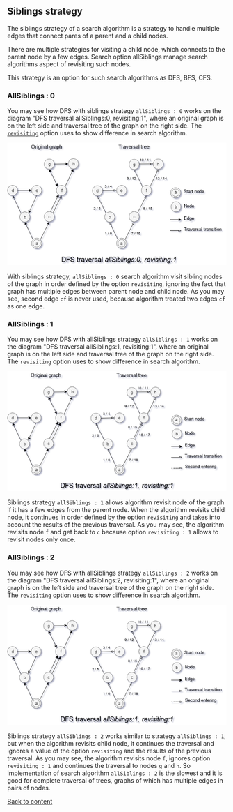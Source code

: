 ## Siblings strategy

The siblings strategy of a search algorithm is a strategy to handle multiple edges that connect pares of a parent and a child nodes.

There are multiple strategies for visiting a child node, which connects to the parent node by a few edges. Search option allSiblings manage search algorithms aspect of revisiting such nodes.

This strategy is an option for such search algorithms as DFS, BFS, CFS.

### AllSiblings : 0

You may see how DFS with siblings strategy `allSiblings : 0` works on the diagram "DFS traversal allSiblings:0, revisiting:1", where an original graph is on the left side and traversal tree of the graph on the right side. The [`revisiting`](./StrategyRevisiting.md) option uses to show difference in search algorithm.

![AllSiblings0.png](../../images/searchOptions/AllSiblings0.png)

With siblings strategy, `allSiblings : 0` search algorithm visit sibling nodes of the graph in order defined by the option `revisiting`, ignoring the fact that graph has multiple edges between parent node and child node. As you may see, second edge `cf` is never used, because algorithm treated two edges `cf` as one edge.

### AllSiblings : 1

You may see how DFS with allSiblings strategy `allSiblings : 1` works on the diagram "DFS traversal allSiblings:1, revisiting:1", where an original graph is on the left side and traversal tree of the graph on the right side. The `revisiting` option uses to show difference in search algorithm.

![AllSiblings1.png](../../images/searchOptions/AllSiblings1.png)

Siblings strategy `allSiblings : 1` allows algorithm revisit node of the graph if it has a few edges from the parent node. When the algorithm revisits child node, it continues in order defined by the option `revisiting` and takes into account the results of the previous traversal. As you may see, the algorithm revisits node `f` and get back to `c` because option `revisiting : 1` allows to revisit nodes only once.

### AllSiblings : 2

You may see how DFS with allSiblings strategy `allSiblings : 2` works on the diagram "DFS traversal allSiblings:2, revisiting:1", where an original graph is on the left side and traversal tree of the graph on the right side. The `revisiting` option uses to show difference in search algorithm.

![AllSiblings1.png](../../images/searchOptions/AllSiblings1.png)

Siblings strategy `allSiblings : 2` works similar to strategy `allSiblings : 1`, but when the algorithm revisits child node, it continues the traversal and ignores a value of the option `revisiting` and the results of the previous traversal. As you may see, the algorithm revisits node `f`, ignores option `revisiting : 1` and continues the traversal to nodes `g` and `h`. So implementation of search algorithm `allSiblings : 2` is the slowest and it is good for complete traversal of trees, graphs of which has multiple edges in pairs of nodes.

[Back to content](../README.md#Concepts)
